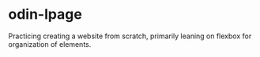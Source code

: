 # odin-lpage

Practicing creating a website from scratch, primarily leaning on flexbox for organization of elements. 
